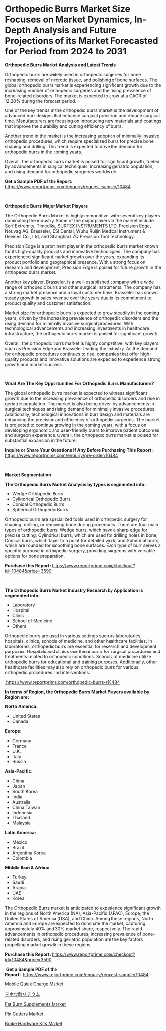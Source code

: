 <p><h1>Orthopedic Burrs Market Size Focuses on Market Dynamics, In-Depth Analysis and Future Projections of its Market Forecasted for Period from 2024 to 2031</h1></p><p><strong>Orthopedic Burrs Market Analysis and Latest Trends</strong></p>
<p><p>Orthopedic burrs are widely used in orthopedic surgeries for bone reshaping, removal of necrotic tissue, and polishing of bone surfaces. The global orthopedic burrs market is experiencing significant growth due to the increasing number of orthopedic surgeries and the rising prevalence of bone-related disorders. The market is expected to grow at a CAGR of 12.20% during the forecast period.</p><p>One of the key trends in the orthopedic burrs market is the development of advanced burr designs that enhance surgical precision and reduce surgical time. Manufacturers are focusing on introducing new materials and coatings that improve the durability and cutting efficiency of burrs.</p><p>Another trend in the market is the increasing adoption of minimally invasive orthopedic procedures, which require specialized burrs for precise bone shaping and drilling. This trend is expected to drive the demand for orthopedic burrs in the coming years.</p><p>Overall, the orthopedic burrs market is poised for significant growth, fueled by advancements in surgical techniques, increasing geriatric population, and rising demand for orthopedic surgeries worldwide.</p></p>
<p><strong>Get a Sample PDF of the Report:&nbsp;</strong> <a href="https://www.reportprime.com/enquiry/request-sample/10484">https://www.reportprime.com/enquiry/request-sample/10484</a></p>
<p>&nbsp;</p>
<p><strong>Orthopedic Burrs Major Market Players</strong></p>
<p><p>The Orthopedic Burrs Market is highly competitive, with several key players dominating the industry. Some of the major players in the market include Serf Extremity, Timedika, SURTEX INSTRUMENTS LTD, Precision Edge, Nouvag AG, Brasseler, DSI Dental, Wuhu Ruijin Medical Instrument & Devices Co., Ltd, and Shanghai LZQ Precision Tool Technology.</p><p>Precision Edge is a prominent player in the orthopedic burrs market known for its high-quality products and innovative technologies. The company has experienced significant market growth over the years, expanding its product portfolio and geographical presence. With a strong focus on research and development, Precision Edge is poised for future growth in the orthopedic burrs market.</p><p>Another key player, Brasseler, is a well-established company with a wide range of orthopedic burrs and other surgical instruments. The company has a strong market presence and a loyal customer base. Brasseler has shown steady growth in sales revenue over the years due to its commitment to product quality and customer satisfaction.</p><p>Market size for orthopedic burrs is expected to grow steadily in the coming years, driven by the increasing prevalence of orthopedic disorders and the rising demand for minimally invasive surgical procedures. With technological advancements and increasing investments in healthcare infrastructure, the orthopedic burrs market is poised for significant growth.</p><p>Overall, the orthopedic burrs market is highly competitive, with key players such as Precision Edge and Brasseler leading the industry. As the demand for orthopedic procedures continues to rise, companies that offer high-quality products and innovative solutions are expected to experience strong growth and market success.</p></p>
<p>&nbsp;</p>
<p><strong>What Are The Key Opportunities For Orthopedic Burrs Manufacturers?</strong></p>
<p><p>The global orthopedic burrs market is expected to witness significant growth due to the increasing prevalence of orthopedic disorders and rise in geriatric population. The market is also being driven by advancements in surgical techniques and rising demand for minimally invasive procedures. Additionally, technological innovations in burr design and materials are enhancing the precision and efficiency of orthopedic surgeries. The market is projected to continue growing in the coming years, with a focus on developing ergonomic and user-friendly burrs to improve patient outcomes and surgeon experience. Overall, the orthopedic burrs market is poised for substantial expansion in the future.</p></p>
<p><strong>Inquire or Share Your Questions If Any Before Purchasing This Report:</strong> <a href="https://www.reportprime.com/enquiry/pre-order/10484">https://www.reportprime.com/enquiry/pre-order/10484</a></p>
<p>&nbsp;</p>
<p><strong>Market Segmentation</strong></p>
<p><strong>The Orthopedic Burrs Market Analysis by types is segmented into:</strong></p>
<p><ul><li>Wedge Orthopedic Burrs</li><li>Cylindrical Orthopedic Burrs</li><li>Conical Orthopedic Burrs</li><li>Spherical Orthopedic Burrs</li></ul></p>
<p><p>Orthopedic burrs are specialized tools used in orthopedic surgery for shaping, drilling, or removing bone during procedures. There are four main types of orthopedic burrs: Wedge burrs, which have a sharp edge for precise cutting; Cylindrical burrs, which are used for drilling holes in bone; Conical burrs, which taper to a point for detailed work; and Spherical burrs, which are rounded for smoothing bone surfaces. Each type of burr serves a specific purpose in orthopedic surgery, providing surgeons with versatile options for bone preparation.</p></p>
<p><strong>Purchase this Report:&nbsp;</strong><a href="https://www.reportprime.com/checkout?id=10484&price=3590">https://www.reportprime.com/checkout?id=10484&price=3590</a></p>
<p>&nbsp;</p>
<p><strong>The Orthopedic Burrs Market Industry Research by Application is segmented into:</strong></p>
<p><ul><li>Laboratory</li><li>Hospital</li><li>Clinic</li><li>School of Medicine</li><li>Others</li></ul></p>
<p><p>Orthopedic burrs are used in various settings such as laboratories, hospitals, clinics, schools of medicine, and other healthcare facilities. In laboratories, orthopedic burrs are essential for research and development purposes. Hospitals and clinics use these burrs for surgical procedures and treatments related to orthopedic conditions. Schools of medicine utilize orthopedic burrs for educational and training purposes. Additionally, other healthcare facilities may also rely on orthopedic burrs for various orthopedic procedures and interventions.</p></p>
<p><a href="https://www.reportprime.com/orthopedic-burrs-r10484">&nbsp;https://www.reportprime.com/orthopedic-burrs-r10484</a></p>
<p><strong>In terms of Region, the Orthopedic Burrs Market Players available by Region are:</strong></p>
<p>
    <p> <strong> North America: </strong>
        <ul>
            <li>United States</li>
            <li>Canada</li>
        </ul>
        </p> 
    <p> <strong> Europe: </strong>
        <ul>
            <li>Germany</li>
            <li>France</li>
            <li>U.K.</li>
            <li>Italy</li>
            <li>Russia</li>
        </ul>
        </p> 
    <p> <strong> Asia-Pacific: </strong>
        <ul>
            <li>China</li>
            <li>Japan</li>
            <li>South Korea</li>
            <li>India</li>
            <li>Australia</li>
            <li>China Taiwan</li>
            <li>Indonesia</li>
            <li>Thailand</li>
            <li>Malaysia</li>
        </ul>
        </p> 
    <p> <strong> Latin America: </strong>
        <ul>
            <li>Mexico</li>
            <li>Brazil</li>
            <li>Argentina Korea</li>
            <li>Colombia</li>
        </ul>
        </p> 
    <p> <strong> Middle East & Africa: </strong>
        <ul>
            <li>Turkey</li>
            <li>Saudi</li>
            <li>Arabia</li>
            <li>UAE</li>
            <li>Korea</li>
        </ul>
    </p>
    </p>
<p><p>The Orthopedic Burrs market is anticipated to experience significant growth in the regions of North America (NA), Asia-Pacific (APAC), Europe, the United States of America (USA), and China. Among these regions, North America and Europe are expected to dominate the market, capturing approximately 40% and 30% market share, respectively. The rapid advancements in orthopedic procedures, increasing prevalence of bone-related disorders, and rising geriatric population are the key factors propelling market growth in these regions.</p></p>
<p><strong>Purchase this Report: </strong><a href="https://www.reportprime.com/checkout?id=10484&price=3590">https://www.reportprime.com/checkout?id=10484&price=3590</a></p>
<p>&nbsp;<strong>Get a Sample PDF of the Report:&nbsp;&nbsp;</strong><a href="https://www.reportprime.com/enquiry/request-sample/10484">https://www.reportprime.com/enquiry/request-sample/10484</a></p>
<p><strong></strong></p>
<p><p><a href="https://fearless-okapi-6c8.notion.site/Mobile-Quick-Charge-Market-Analysis-Its-CAGR-Market-Segmentation-and-Global-Industry-Overview-54599065886b43dd9105ab6d023bd8d2">Mobile Quick Charge Market</a></p><p><a href="https://github.com/joaejkdzgyljvo6/Market-Research-Report-List-1/blob/main/993833024059.md">三ホウ酸リチウム</a></p><p><a href="https://issuu.com/reportprime-2/docs/fat-burn-supplements-market-size-2030.pptx">Fat Burn Supplements Market</a></p><p><a href="https://github.com/pjcfca/Market-Research-Report-List-2/blob/main/pin-cutters-market.md">Pin Cutters Market</a></p><p><a href="https://view.publitas.com/reportprime-1/brake-hardware-kits-market-exploring-market-share-market-trends-and-future-growth/">Brake Hardware Kits Market</a></p></p>